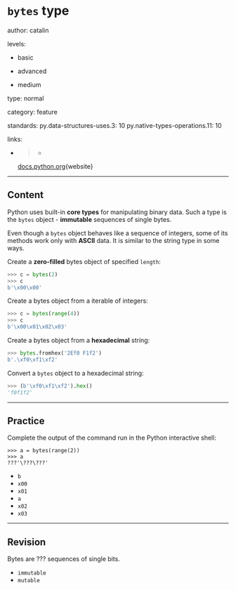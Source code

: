 # `bytes` type
author: catalin

levels:

  - basic

  - advanced

  - medium

type: normal

category: feature

standards:
  py.data-structures-uses.3: 10
  py.native-types-operations.11: 10

links:

  - >-
    [docs.python.org](https://docs.python.org/3.5/library/stdtypes.html#bytes){website}

---
## Content

Python uses built-in **core types** for manipulating binary data. Such a type is the `bytes` object  - **immutable** sequences of single bytes.

Even though a `bytes` object behaves like a sequence of integers, some of its methods  work only with **ASCII** data. It is similar to  the string type in some ways.

Create a **zero-filled** bytes object of specified `length`:
```python
>>> c = bytes(2)
>>> c
b'\x00\x00'
```

Create a bytes object from a iterable of integers:
```python
>>> c = bytes(range(4))
>>> c
b'\x00\x01\x02\x03'
```
Create a bytes object from a **hexadecimal** string:
```python
>>> bytes.fromhex('2Ef0 F1f2')
b'.\xf0\xf1\xf2'

```

Convert a `bytes` object to a hexadecimal string:
```python
>>> (b'\xf0\xf1\xf2').hex()
'f0f1f2'
```

---
## Practice

Complete the output of the command run in the Python interactive shell:
```
>>> a = bytes(range(2))
>>> a
???'\???\???'
```

* `b`
* `x00`
* `x01`
* `a`
* `x02`   
* `x03`

---
## Revision

Bytes are ??? sequences of single bits.

* `immutable`
* `mutable`
